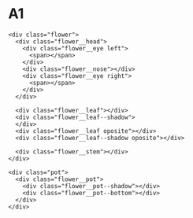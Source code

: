 # A1
<html>
  <head>
    <link rel="stylesheet" href="flowerstyle.css">
    <link rel="stylesheet" href="potstyle.css">
  </head>
  <body>

    <div class="flower">
      <div class="flower__head">
        <div class="flower__eye left">
          <span></span>
        </div>
        <div class="flower__nose"></div>
        <div class="flower__eye right">
          <span></span>
        </div>
      </div>
  
      <div class="flower__leaf"></div>
      <div class="flower__leaf--shadow">
      </div>
      <div class="flower__leaf oposite"></div>
      <div class="flower__leaf--shadow oposite"></div>
  
      <div class="flower__stem"></div>
    </div>

    <div class="pot">
      <div class="flower__pot">
        <div class="flower__pot--shadow"></div>
        <div class="flower__pot--bottom"></div>
      </div>
    </div>

  </body>
</html>
